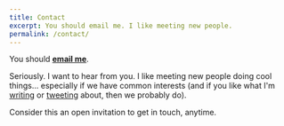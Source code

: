```yaml
---
title: Contact
excerpt: You should email me. I like meeting new people.
permalink: /contact/
---
```



You should **[email me](mailto:bbraun7@gmail.com)**.

Seriously. I want to hear from you. I like meeting new people doing cool things... especially if we have common interests (and if you like what I'm [writing](/archives) or [tweeting](https://twitter.com/BryanEBraun) about, then we probably do).

Consider this an open invitation to get in touch, anytime.
